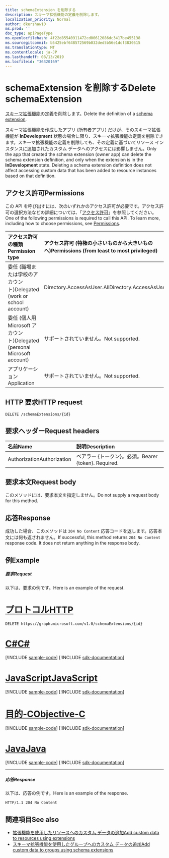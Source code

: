 ```yaml
---
title: schemaExtension を削除する
description: スキーマ拡張機能の定義を削除します。
localization_priority: Normal
author: dkershaw10
ms.prod: ''
doc_type: apiPageType
ms.openlocfilehash: 4f22d85540911472cd00612086dc3417be455138
ms.sourcegitcommit: b5425ebf648572569b032ded5b56e1dcf3830515
ms.translationtype: MT
ms.contentlocale: ja-JP
ms.lasthandoff: 08/13/2019
ms.locfileid: "36320169"
---
```

# <a name="delete-schemaextension"></a><span data-ttu-id="c52ac-103">schemaExtension を削除する</span><span class="sxs-lookup"><span data-stu-id="c52ac-103">Delete schemaExtension</span></span>

<span data-ttu-id="c52ac-104">[スキーマ拡張機能](../resources/schemaextension.md)の定義を削除します。</span><span class="sxs-lookup"><span data-stu-id="c52ac-104">Delete the definition of a [schema extension](../resources/schemaextension.md).</span></span>

<span data-ttu-id="c52ac-p101">スキーマ拡張機能を作成したアプリ (所有者アプリ) だけが、そのスキーマ拡張機能が **InDevelopment** 状態の場合に限り、スキーマ拡張機能の定義を削除できます。スキーマ拡張機能の定義を削除しても、その定義に基づいてリソース インスタンスに追加されたカスタム データへのアクセスには影響しません。</span><span class="sxs-lookup"><span data-stu-id="c52ac-p101">Only the app that created the schema extension (owner app) can delete the schema extension definition, and only when the extension is in the **InDevelopment** state. Deleting a schema extension definition does not affect accessing custom data that has been added to resource instances based on that definition.</span></span>


## <a name="permissions"></a><span data-ttu-id="c52ac-107">アクセス許可</span><span class="sxs-lookup"><span data-stu-id="c52ac-107">Permissions</span></span>
<span data-ttu-id="c52ac-p102">この API を呼び出すには、次のいずれかのアクセス許可が必要です。アクセス許可の選択方法などの詳細については、「[アクセス許可](/graph/permissions-reference)」を参照してください。</span><span class="sxs-lookup"><span data-stu-id="c52ac-p102">One of the following permissions is required to call this API. To learn more, including how to choose permissions, see [Permissions](/graph/permissions-reference).</span></span>


|<span data-ttu-id="c52ac-110">アクセス許可の種類</span><span class="sxs-lookup"><span data-stu-id="c52ac-110">Permission type</span></span>      | <span data-ttu-id="c52ac-111">アクセス許可 (特権の小さいものから大きいものへ)</span><span class="sxs-lookup"><span data-stu-id="c52ac-111">Permissions (from least to most privileged)</span></span>              |
|:--------------------|:---------------------------------------------------------|
|<span data-ttu-id="c52ac-112">委任 (職場または学校のアカウント)</span><span class="sxs-lookup"><span data-stu-id="c52ac-112">Delegated (work or school account)</span></span> | <span data-ttu-id="c52ac-113">Directory.AccessAsUser.All</span><span class="sxs-lookup"><span data-stu-id="c52ac-113">Directory.AccessAsUser.All</span></span>    |
|<span data-ttu-id="c52ac-114">委任 (個人用 Microsoft アカウント)</span><span class="sxs-lookup"><span data-stu-id="c52ac-114">Delegated (personal Microsoft account)</span></span> | <span data-ttu-id="c52ac-115">サポートされていません。</span><span class="sxs-lookup"><span data-stu-id="c52ac-115">Not supported.</span></span>    |
|<span data-ttu-id="c52ac-116">アプリケーション</span><span class="sxs-lookup"><span data-stu-id="c52ac-116">Application</span></span> | <span data-ttu-id="c52ac-117">サポートされていません。</span><span class="sxs-lookup"><span data-stu-id="c52ac-117">Not supported.</span></span> |

## <a name="http-request"></a><span data-ttu-id="c52ac-118">HTTP 要求</span><span class="sxs-lookup"><span data-stu-id="c52ac-118">HTTP request</span></span>
<!-- { "blockType": "ignored" } -->
```http
DELETE /schemaExtensions/{id}
```

## <a name="request-headers"></a><span data-ttu-id="c52ac-119">要求ヘッダー</span><span class="sxs-lookup"><span data-stu-id="c52ac-119">Request headers</span></span>
| <span data-ttu-id="c52ac-120">名前</span><span class="sxs-lookup"><span data-stu-id="c52ac-120">Name</span></span>      |<span data-ttu-id="c52ac-121">説明</span><span class="sxs-lookup"><span data-stu-id="c52ac-121">Description</span></span>|
|:----------|:----------|
| <span data-ttu-id="c52ac-122">Authorization</span><span class="sxs-lookup"><span data-stu-id="c52ac-122">Authorization</span></span>  | <span data-ttu-id="c52ac-p103">ベアラー {トークン}。必須。</span><span class="sxs-lookup"><span data-stu-id="c52ac-p103">Bearer {token}. Required.</span></span> |

## <a name="request-body"></a><span data-ttu-id="c52ac-125">要求本文</span><span class="sxs-lookup"><span data-stu-id="c52ac-125">Request body</span></span>
<span data-ttu-id="c52ac-126">このメソッドには、要求本文を指定しません。</span><span class="sxs-lookup"><span data-stu-id="c52ac-126">Do not supply a request body for this method.</span></span>

## <a name="response"></a><span data-ttu-id="c52ac-127">応答</span><span class="sxs-lookup"><span data-stu-id="c52ac-127">Response</span></span>

<span data-ttu-id="c52ac-p104">成功した場合、このメソッドは `204 No Content` 応答コードを返します。応答本文には何も返されません。</span><span class="sxs-lookup"><span data-stu-id="c52ac-p104">If successful, this method returns `204 No Content` response code. It does not return anything in the response body.</span></span>

## <a name="example"></a><span data-ttu-id="c52ac-130">例</span><span class="sxs-lookup"><span data-stu-id="c52ac-130">Example</span></span>
##### <a name="request"></a><span data-ttu-id="c52ac-131">要求</span><span class="sxs-lookup"><span data-stu-id="c52ac-131">Request</span></span>
<span data-ttu-id="c52ac-132">以下は、要求の例です。</span><span class="sxs-lookup"><span data-stu-id="c52ac-132">Here is an example of the request.</span></span>

# <a name="httptabhttp"></a>[<span data-ttu-id="c52ac-133">プロトコル</span><span class="sxs-lookup"><span data-stu-id="c52ac-133">HTTP</span></span>](#tab/http)
<!-- {
  "blockType": "request",
  "name": "delete_schemaextension"
}-->
```http
DELETE https://graph.microsoft.com/v1.0/schemaExtensions/{id}
```
# <a name="ctabcsharp"></a>[<span data-ttu-id="c52ac-134">C#</span><span class="sxs-lookup"><span data-stu-id="c52ac-134">C#</span></span>](#tab/csharp)
[!INCLUDE [sample-code](../includes/snippets/csharp/delete-schemaextension-csharp-snippets.md)]
[!INCLUDE [sdk-documentation](../includes/snippets/snippets-sdk-documentation-link.md)]

# <a name="javascripttabjavascript"></a>[<span data-ttu-id="c52ac-135">JavaScript</span><span class="sxs-lookup"><span data-stu-id="c52ac-135">JavaScript</span></span>](#tab/javascript)
[!INCLUDE [sample-code](../includes/snippets/javascript/delete-schemaextension-javascript-snippets.md)]
[!INCLUDE [sdk-documentation](../includes/snippets/snippets-sdk-documentation-link.md)]

# <a name="objective-ctabobjc"></a>[<span data-ttu-id="c52ac-136">目的-C</span><span class="sxs-lookup"><span data-stu-id="c52ac-136">Objective-C</span></span>](#tab/objc)
[!INCLUDE [sample-code](../includes/snippets/objc/delete-schemaextension-objc-snippets.md)]
[!INCLUDE [sdk-documentation](../includes/snippets/snippets-sdk-documentation-link.md)]

# <a name="javatabjava"></a>[<span data-ttu-id="c52ac-137">Java</span><span class="sxs-lookup"><span data-stu-id="c52ac-137">Java</span></span>](#tab/java)
[!INCLUDE [sample-code](../includes/snippets/java/delete-schemaextension-java-snippets.md)]
[!INCLUDE [sdk-documentation](../includes/snippets/snippets-sdk-documentation-link.md)]

---

##### <a name="response"></a><span data-ttu-id="c52ac-138">応答</span><span class="sxs-lookup"><span data-stu-id="c52ac-138">Response</span></span>
<span data-ttu-id="c52ac-139">以下は、応答の例です。</span><span class="sxs-lookup"><span data-stu-id="c52ac-139">Here is an example of the response.</span></span> 
<!-- {
  "blockType": "response",
  "truncated": true
} -->
```http
HTTP/1.1 204 No Content
```

## <a name="see-also"></a><span data-ttu-id="c52ac-140">関連項目</span><span class="sxs-lookup"><span data-stu-id="c52ac-140">See also</span></span>

- [<span data-ttu-id="c52ac-141">拡張機能を使用したリソースへのカスタム データの追加</span><span class="sxs-lookup"><span data-stu-id="c52ac-141">Add custom data to resources using extensions</span></span>](/graph/extensibility-overview)
- [<span data-ttu-id="c52ac-142">スキーマ拡張機能を使用したグループへのカスタム データの追加</span><span class="sxs-lookup"><span data-stu-id="c52ac-142">Add custom data to groups using schema extensions</span></span>](/graph/extensibility-schema-groups)

<!-- uuid: 8fcb5dbc-d5aa-4681-8e31-b001d5168d79
2015-10-25 14:57:30 UTC -->
<!-- {
  "type": "#page.annotation",
  "description": "Delete schemaExtension",
  "keywords": "",
  "section": "documentation",
  "tocPath": "",
  "suppressions": [
  ]
}-->
